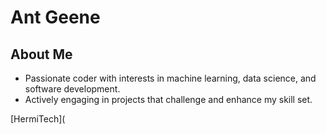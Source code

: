 # Ant Geene

## About Me
- Passionate coder with interests in machine learning, data science, and software development.
- Actively engaging in projects that challenge and enhance my skill set.

[HermiTech](
